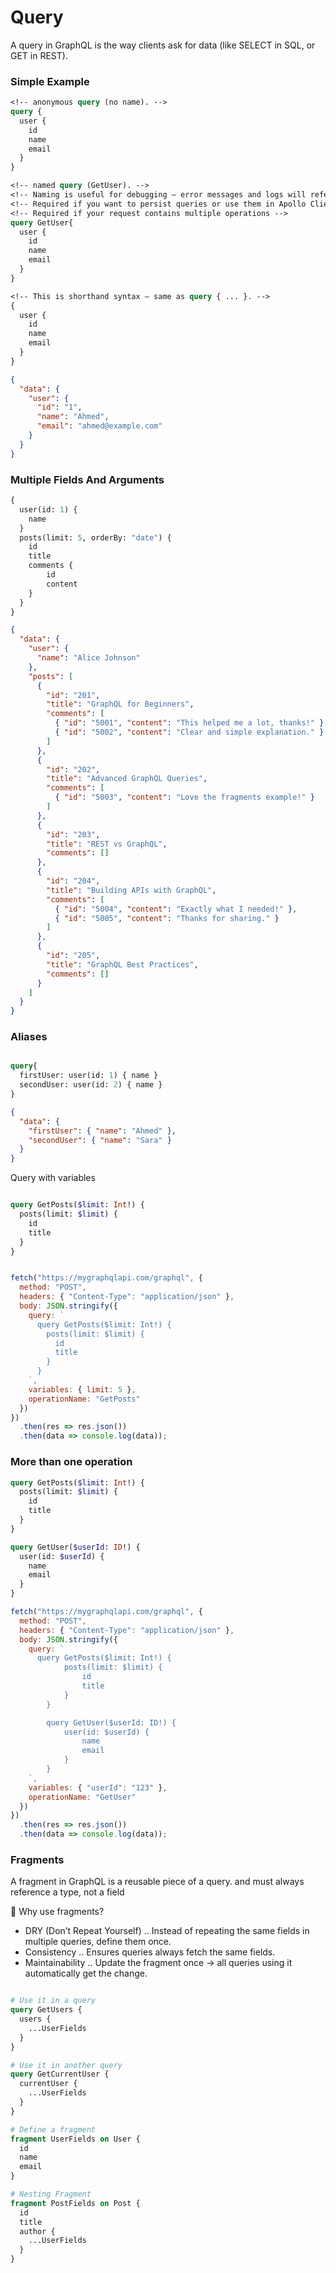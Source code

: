 # Query

A query in GraphQL is the way clients ask for data (like SELECT in SQL, or GET in REST).


### Simple Example
```graphql
<!-- anonymous query (no name). -->
query {
  user {
    id
    name
    email
  }
}
```
```graphql
<!-- named query (GetUser). -->
<!-- Naming is useful for debugging — error messages and logs will reference GetUser. -->
<!-- Required if you want to persist queries or use them in Apollo Client caching, because the name identifies the query. -->
<!-- Required if your request contains multiple operations -->
query GetUser{
  user {
    id
    name
    email
  }
}
```
```graphql
<!-- This is shorthand syntax — same as query { ... }. -->
{
  user {
    id
    name
    email
  }
}
```
```json
{
  "data": {
    "user": {
      "id": "1",
      "name": "Ahmed",
      "email": "ahmed@example.com"
    }
  }
}

```

### Multiple Fields And Arguments
```graphql
{
  user(id: 1) {
    name
  }
  posts(limit: 5, orderBy: "date") {
    id
    title
    comments {
        id
        content
    }
  }
}

```
```json
{
  "data": {
    "user": {
      "name": "Alice Johnson"
    },
    "posts": [
      {
        "id": "201",
        "title": "GraphQL for Beginners",
        "comments": [
          { "id": "5001", "content": "This helped me a lot, thanks!" },
          { "id": "5002", "content": "Clear and simple explanation." }
        ]
      },
      {
        "id": "202",
        "title": "Advanced GraphQL Queries",
        "comments": [
          { "id": "5003", "content": "Love the fragments example!" }
        ]
      },
      {
        "id": "203",
        "title": "REST vs GraphQL",
        "comments": []
      },
      {
        "id": "204",
        "title": "Building APIs with GraphQL",
        "comments": [
          { "id": "5004", "content": "Exactly what I needed!" },
          { "id": "5005", "content": "Thanks for sharing." }
        ]
      },
      {
        "id": "205",
        "title": "GraphQL Best Practices",
        "comments": []
      }
    ]
  }
}
```


### Aliases

```graphql

query{
  firstUser: user(id: 1) { name }
  secondUser: user(id: 2) { name }
}

```

```json
{
  "data": {
    "firstUser": { "name": "Ahmed" },
    "secondUser": { "name": "Sara" }
  }
}
```

Query with variables

```graphql

query GetPosts($limit: Int!) {
  posts(limit: $limit) {
    id
    title
  }
}

```

```javascript

fetch("https://mygraphqlapi.com/graphql", {
  method: "POST",
  headers: { "Content-Type": "application/json" },
  body: JSON.stringify({
    query: `
      query GetPosts($limit: Int!) {
        posts(limit: $limit) {
          id
          title
        }
      }
    `,
    variables: { limit: 5 },
    operationName: "GetPosts"
  })
})
  .then(res => res.json())
  .then(data => console.log(data));

```

### More than one operation

```graphql
query GetPosts($limit: Int!) {
  posts(limit: $limit) {
    id
    title
  }
}

query GetUser($userId: ID!) {
  user(id: $userId) {
    name
    email
  }
}

```
```javascript
fetch("https://mygraphqlapi.com/graphql", {
  method: "POST",
  headers: { "Content-Type": "application/json" },
  body: JSON.stringify({
    query: `
      query GetPosts($limit: Int!) {
            posts(limit: $limit) {
                id
                title
            }
        }

        query GetUser($userId: ID!) {
            user(id: $userId) {
                name
                email
            }
        }
    `,
    variables: { "userId": "123" },
    operationName: "GetUser"
  })
})
  .then(res => res.json())
  .then(data => console.log(data));

```

### Fragments

A fragment in GraphQL is a reusable piece of a query. and must always reference a type, not a field

🔹 Why use fragments?
- DRY (Don’t Repeat Yourself) .. Instead of repeating the same fields in multiple queries, define them once.
- Consistency  .. Ensures queries always fetch the same fields.
- Maintainability .. Update the fragment once → all queries using it automatically get the change.

```graphql

# Use it in a query
query GetUsers {
  users {
    ...UserFields
  }
}

# Use it in another query
query GetCurrentUser {
  currentUser {
    ...UserFields
  }
}

# Define a fragment
fragment UserFields on User {
  id
  name
  email
}

# Nesting Fragment
fragment PostFields on Post {
  id
  title
  author {
    ...UserFields
  }
}

```